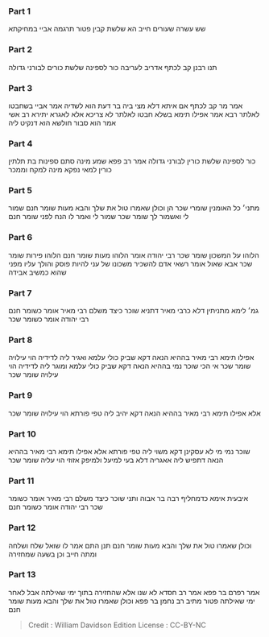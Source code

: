 
### Part 1
שש עשרה שעורים חייב הא שלשת קבין פטור תרגמה אביי במחיקתא

### Part 2
תנו רבנן קב לכתף אדריב לעריבה כור לספינה שלשת כורים לבורני גדולה

### Part 3
אמר מר קב לכתף אם איתא דלא מצי ביה בר דעת הוא לשדיה אמר אביי בשחבטו לאלתר רבא אמר אפילו תימא בשלא חבטו לאלתר לא צריכא אלא לאגרא יתירא רב אשי אמר הוא סבור חולשא הוא דנקיט ליה

### Part 4
כור לספינה שלשת כורין לבורני גדולה אמר רב פפא שמע מינה סתם ספינות בת תלתין כורין למאי נפקא מינה למקח וממכר

### Part 5
מתני׳ כל האומנין שומרי שכר הן וכולן שאמרו טול את שלך והבא מעות שומר חנם שמור לי ואשמור לך שומר שכר שמור לי ואמר לו הנח לפני שומר חנם

### Part 6
הלוהו על המשכון שומר שכר רבי יהודה אומר הלוהו מעות שומר חנם הלוהו פירות שומר שכר אבא שאול אומר רשאי אדם להשכיר משכונו של עני להיות פוסק והולך עליו מפני שהוא כמשיב אבידה

### Part 7
גמ׳ לימא מתניתין דלא כרבי מאיר דתניא שוכר כיצד משלם רבי מאיר אומר כשומר חנם רבי יהודה אומר כשומר שכר

### Part 8
אפילו תימא רבי מאיר בההיא הנאה דקא שביק כולי עלמא ואגיר ליה לדידיה הוי עילויה שומר שכר אי הכי שוכר נמי בההיא הנאה דקא שביק כולי עלמא ומוגר ליה לדידיה הוי עילויה שומר שכר

### Part 9
אלא אפילו תימא רבי מאיר בההיא הנאה דקא יהיב ליה טפי פורתא הוי עילויה שומר שכר

### Part 10
שוכר נמי מי לא עסקינן דקא משוי ליה טפי פורתא אלא אפילו תימא רבי מאיר בההיא הנאה דתפיש ליה אאגריה דלא בעי למיעל ולמיפק אזוזי הוי עליה שומר שכר

### Part 11
איבעית אימא כדמחליף רבה בר אבוה ותני שוכר כיצד משלם רבי מאיר אומר כשומר שכר רבי יהודה אומר כשומר חנם

### Part 12
וכולן שאמרו טול את שלך והבא מעות שומר חנם תנן התם אמר לו שואל שלח ושלחה ומתה חייב וכן בשעה שמחזירה

### Part 13
אמר רפרם בר פפא אמר רב חסדא לא שנו אלא שהחזירה בתוך ימי שאילתה אבל לאחר ימי שאילתה פטור מתיב רב נחמן בר פפא וכולן שאמרו טול את שלך והבא מעות שומר חנם

>Credit : William Davidson Edition
>License : CC-BY-NC